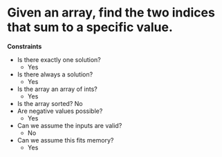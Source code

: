 # Given an array, find the two indices that sum to a specific value.


**Constraints**

* Is there exactly one solution?
   * Yes
* Is there always a solution?
   * Yes
* Is the array an array of ints?
   * Yes
* Is the array sorted? No
* Are negative values possible?
   * Yes
* Can we assume the inputs are valid?
   * No
* Can we assume this fits memory?
   * Yes
  
  
  

